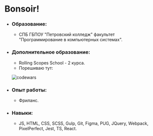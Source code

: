 
# Bonsoir!
* ### Образование:
    - СПБ ГБПОУ "Петровский колледж" факультет "Программирование в компьютерных системах".

* ### Дополнительное образование:
    - Rolling Scopes School - 2 курса.
    - Порешиваю тут:
    
    ![codewars](https://www.codewars.com/users/MarieZin/badges/large)
    

* ### Опыт работы:
    - Фриланс.

* ### Навыки:
    - JS, HTML, CSS, SCSS, Gulp, Git, Figma, PUG, JQuery, Webpack, PixelPerfect, Jest, TS, React.

